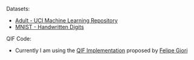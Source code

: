 Datasets:
- [Adult - UCI Machine Learning Repository](http://archive.ics.uci.edu/ml)
- [MNIST - Handwritten Digits](http://yann.lecun.com/exdb/mnist/)

QIF Code:
- Currently I am using the [QIF Implementation](https://github.com/FelipeGiori/qif) proposed by [Felipe Giori](https://github.com/FelipeGiori)
